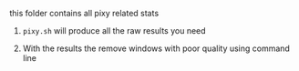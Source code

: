 this folder contains all pixy related stats

1. ```pixy.sh``` will produce all the raw results you need

2. With the results the remove windows with poor quality using command line

 
